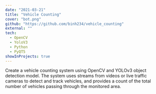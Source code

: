 ```yaml
---
date: "2021-03-21"
title: "Vehicle Counting"
cover: "bot.png"
github: "https://github.com/binh234/vehicle_counting"
external: ""
tech:
  - OpenCV
  - YoloV3
  - Python
  - PyQT5
showInProjects: true
---
```


Create a vehicle counting system using OpenCV and YOLOv3 object detection model. The system uses streams from videos or live traffic cameras to detect and track vehicles, and provides a count of the total number of vehicles passing through the monitored area.
